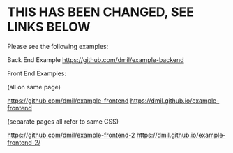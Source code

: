 # THIS HAS BEEN CHANGED, SEE LINKS BELOW

Please see the following examples:

Back End Example  https://github.com/dmil/example-backend

Front End Examples:

(all on same page)

https://github.com/dmil/example-frontend
https://dmil.github.io/example-frontend

(separate pages all refer to same CSS)

https://github.com/dmil/example-frontend-2
https://dmil.github.io/example-frontend-2/
